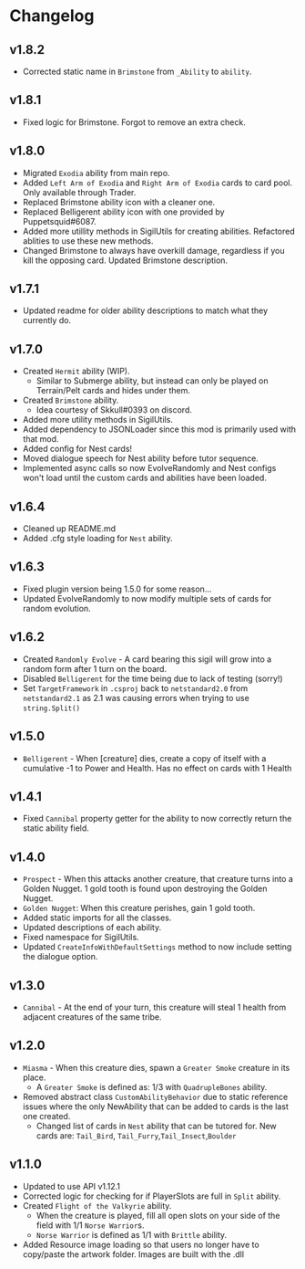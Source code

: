 # Changelog

## v1.8.2

- Corrected static name in `Brimstone` from `_Ability` to `ability`. 

## v1.8.1

- Fixed logic for Brimstone. Forgot to remove an extra check.

## v1.8.0

- Migrated `Exodia` ability from main repo.
- Added `Left Arm of Exodia` and `Right Arm of Exodia` cards to card pool. Only available through Trader.
- Replaced Brimstone ability icon with a cleaner one.
- Replaced Belligerent ability icon with one provided by Puppetsquid#6087.
- Added more utillity methods in SigilUtils for creating abilities. Refactored ablities to use these new methods.
- Changed Brimstone to always have overkill damage, regardless if you kill the opposing card. Updated Brimstone description.

## v1.7.1

- Updated readme for older ability descriptions to match what they currently do.

## v1.7.0

- Created `Hermit` ability (WIP).
  - Similar to Submerge ability, but instead can only be played on Terrain/Pelt cards and hides under them.
- Created `Brimstone` ability.
  - Idea courtesy of Skkull#0393 on discord.
- Added more utility methods in SigilUtils.
- Added dependency to JSONLoader since this mod is primarily used with that mod.
- Added config for Nest cards!
- Moved dialogue speech for Nest ability before tutor sequence.
- Implemented async calls so now EvolveRandomly and Nest configs won't load until the custom cards and abilities have been loaded.

## v1.6.4

- Cleaned up README.md
- Added .cfg style loading for `Nest` ability.

## v1.6.3

- Fixed plugin version being 1.5.0 for some reason...
- Updated EvolveRandomly to now modify multiple sets of cards for random evolution.

## v1.6.2

- Created `Randomly Evolve` - A card bearing this sigil will grow into a random form after 1 turn on the board.
- Disabled `Belligerent` for the time being due to lack of testing (sorry!)
- Set `TargetFramework` in `.csproj` back to `netstandard2.0` from `netstandard2.1` as 2.1 was causing errors when trying to use `string.Split()`

## v1.5.0

- `Belligerent` - When [creature] dies, create a copy of itself with a cumulative -1 to Power and Health. Has no effect on cards with 1 Health

## v1.4.1

- Fixed `Cannibal` property getter for the ability to now correctly return the static ability field.

## v1.4.0

- `Prospect` - When this attacks another creature, that creature turns into a Golden Nugget. 1 gold tooth is found upon destroying the Golden Nugget.
- `Golden Nugget`: When this creature perishes, gain 1 gold tooth.
- Added static imports for all the classes.
- Updated descriptions of each ability.
- Fixed namespace for SigilUtils.
- Updated `CreateInfoWithDefaultSettings` method to now include setting the dialogue option.

## v1.3.0

- `Cannibal` - At the end of your turn, this creature will steal 1 health from adjacent creatures of the same tribe.

## v1.2.0

- `Miasma` - When this creature dies, spawn a `Greater Smoke` creature in its place.
  - A `Greater Smoke` is defined as: 1/3 with `QuadrupleBones` ability.
- Removed abstract class `CustomAbilityBehavior` due to static reference issues where the only NewAbility that can be added to cards is the last one created.
  - Changed list of cards in `Nest` ability that can be tutored for. New cards are: `Tail_Bird`, `Tail_Furry`,`Tail_Insect`,`Boulder`

## v1.1.0

- Updated to use API v1.12.1
- Corrected logic for checking for if PlayerSlots are full in `Split` ability.
- Created `Flight of the Valkyrie` ability.
  - When the creature is played, fill all open slots on your side of the field with 1/1 `Norse Warrior`s.
  - `Norse Warrior` is defined as 1/1 with `Brittle` ability.
- Added Resource image loading so that users no longer have to copy/paste the artwork folder. Images are built with the .dll
